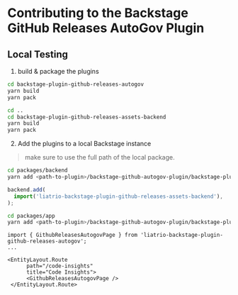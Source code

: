 # Contributing to the Backstage GitHub Releases AutoGov Plugin

## Local Testing

1. build & package the plugins

```zsh
cd backstage-plugin-github-releases-autogov
yarn build
yarn pack
```

```zsh
cd ..
cd backstage-plugin-github-releases-assets-backend
yarn build
yarn pack
```

2. Add the plugins to a local Backstage instance

> make sure to use the full path of the local package.

```zsh
cd packages/backend
yarn add <path-to-plugin>/backstage-github-autogov-plugin/backstage-plugin-github-releases-assets-backend/liatrio-backstage-plugin-github-releases-assets-backend-v1.1.0.tgz
```

```packages/backend/src/index.ts
backend.add(
  import('liatrio-backstage-plugin-github-releases-assets-backend'),
);
```

```zsh
cd packages/app
yarn add <path-to-plugin>/backstage-github-autogov-plugin/backstage-plugin-github-releases-autogov/liatrio-backstage-plugin-github-releases-autogov-v1.1.0.tgz
```

```packages/app/src/components/catalog/EntityPage.tsx
import { GithubReleasesAutogovPage } from 'liatrio-backstage-plugin-github-releases-autogov';
...

<EntityLayout.Route
      path="/code-insights"
      title="Code Insights">
      <GithubReleasesAutogovPage />
 </EntityLayout.Route>
```
